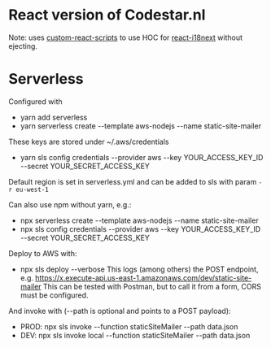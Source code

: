 # React version of Codestar.nl

Note: uses [custom-react-scripts](https://medium.com/@kitze/configure-create-react-app-without-ejecting-d8450e96196a) to 
use HOC for [react-i18next](https://react.i18next.com/overview/getting-started) without ejecting. 


# Serverless

Configured with

* yarn add serverless
* yarn serverless create --template aws-nodejs --name static-site-mailer

These keys are stored under ~/.aws/credentials
* yarn sls config credentials --provider aws --key YOUR_ACCESS_KEY_ID --secret YOUR_SECRET_ACCESS_KEY

Default region is set in serverless.yml and can be added to sls with param `-r eu-west-1`

Can also use npm without yarn, e.g.:
* npx serverless create --template aws-nodejs --name static-site-mailer
* npx sls config credentials --provider aws --key YOUR_ACCESS_KEY_ID --secret YOUR_SECRET_ACCESS_KEY

Deploy to AWS with:
* npx sls deploy --verbose
This logs (among others) the POST endpoint, e.g. https://x.execute-api.us-east-1.amazonaws.com/dev/static-site-mailer
This can be tested with Postman, but to call it from a form, CORS must be configured.

And invoke with (--path is optional and points to a POST payload):
* PROD: npx sls invoke --function staticSiteMailer --path data.json
* DEV: npx sls invoke local --function staticSiteMailer --path data.json 

